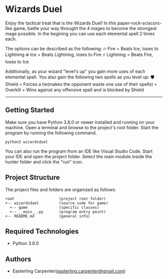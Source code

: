 # Wizards Duel
Enjoy the tactical treat that is the Wizards Duel! In this paper-rock-sciscors-like game, battle your way throught the 4 mages to become the strongest mage possible. In the begining you can use each elemental spell 2 times each.

The options can be described as the following:
🔥 Fire = Beats Ice, loses to Lightning
❄️ Ice = Beats Lightning, loses to Fire
⚡ Lightning = Beats Fire, loses to Ice

Additionally, as your wizard "level's up" you gain more uses of each elemental spell. You also gain the following two spells as you level up:
🛡️ Shield = Forces a tie(makes the opponent waste one use of their spells)
💀 Overkill = Wins against any offensive spell and is blocked by Shield

---
## Getting Started
Make sure you have Python 3.8.0 or newer installed and running on your machine. Open a terminal and browse to the project's root folder. Start the program by running the following command.
```
python3 wizardsduel 
```
You can also run the program from an IDE like Visual Studio Code. Start your IDE and open the project folder. Select the main module inside the hunter folder and click the "run" icon.

## Project Structure
The project files and folders are organized as follows:
```
root                    (project root folder)
+-- wizardsduel         (source code for game)
  +-- game              (specific classes)
  +-- __main__.py       (program entry point)
+-- README.md           (general info)
```

## Required Technologies
* Python 3.8.0

## Authors
* Easterling Carpenter(easterling.carpenter@gmail.com)
